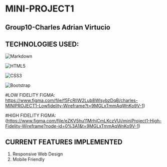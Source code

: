 ﻿# MINI-PROJECT1

## Group10-Charles Adrian Virtucio
## TECHNOLOGIES USED:

![Markdown](https://img.shields.io/badge/markdown-%23000000.svg?style=for-the-badge&logo=markdown&logoColor=white)

![HTML5](https://img.shields.io/badge/html5-%23E34F26.svg?style=for-the-badge&logo=html5&logoColor=white)

![CSS3](https://img.shields.io/badge/css3-%231572B6.svg?style=for-the-badge&logo=css3&logoColor=white)

![Bootstrap](https://img.shields.io/badge/bootstrap-%23563D7C.svg?style=for-the-badge&logo=bootstrap&logoColor=white)

#LOW FIDELITY FIGMA:
https://www.figma.com/file/f5FcRlIW2Lub8WlsybzDqB/charles-MINIPROJECT1-Lowfidelity-Wireframe?t=9MGLxTmmAqWnKo9V-1)

#HIGH FIDELITY FIGMA:
(https://www.figma.com/file/eZKV5hu11MrhiCmLKczVUi/miniProject1-High-Fidelity-Wireframe?node-id=0%3A1&t=9MGLxTmmAqWnKo9V-1)

## CURRENT FEATURES IMPLEMENTED

1. Responsive Web Design
2. Mobile Friendly

